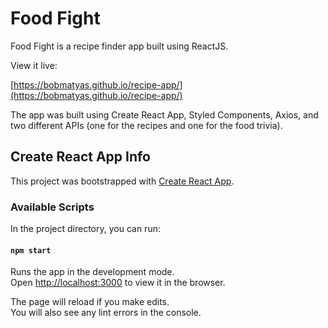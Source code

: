 # Food Fight

Food Fight is a recipe finder app built using ReactJS.

View it live: 

[https://bobmatyas.github.io/recipe-app/](https://bobmatyas.github.io/recipe-app/)

The app was built using Create React App, Styled Components, Axios, and two different APIs (one for the recipes and one for the food trivia).



## Create React App Info

This project was bootstrapped with [Create React App](https://github.com/facebook/create-react-app).

### Available Scripts

In the project directory, you can run:

#### `npm start`

Runs the app in the development mode.<br>
Open [http://localhost:3000](http://localhost:3000) to view it in the browser.

The page will reload if you make edits.<br>
You will also see any lint errors in the console.
